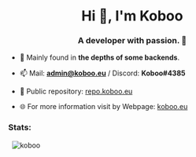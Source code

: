 <h1 align="center">Hi 👋, I'm Koboo</h1>
<h3 align="center">A developer with passion. 💙</h3>

- 🔨 Mainly found in **the depths of some backends**. 

- 📫 Mail: **admin@koboo.eu** / Discord: **Koboo#4385**

- 🧰 Public repository: [repo.koboo.eu](https://repo.koboo.eu/)

- 🌐 For more information visit by Webpage: [koboo.eu](https://koboo.eu/)

<h3 align="left">Stats:</h3>
<p>
  &nbsp;
  <img align="center" src="https://github-readme-stats.vercel.app/api?username=koboo&show_icons=true&locale=en&theme=dark" alt="koboo" />
</p>
